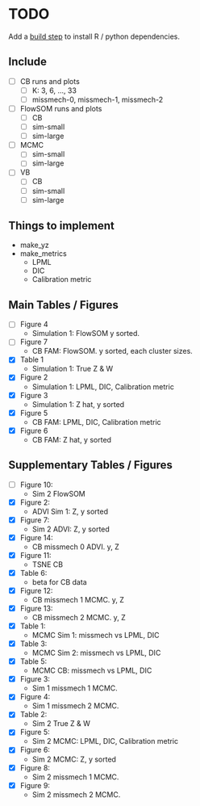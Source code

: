 # TODO
Add a [build step][1] to install R / python dependencies.

## Include
- [ ] CB runs and plots
    - [ ] K: 3, 6, ..., 33
    - [ ] missmech-0, missmech-1, missmech-2
- [ ] FlowSOM runs and plots
    - [ ] CB
    - [ ] sim-small
    - [ ] sim-large
- [ ] MCMC
    - [ ] sim-small
    - [ ] sim-large
- [ ] VB
    - [ ] CB
    - [ ] sim-small
    - [ ] sim-large

## Things to implement
- make_yz
- make_metrics
    - LPML
    - DIC
    - Calibration metric

## Main Tables / Figures
- [ ] Figure 4
    - Simulation 1: FlowSOM y sorted.
- [ ] Figure 7
    - CB FAM: FlowSOM. y sorted, each cluster sizes.
- [X] Table 1
    - Simulation 1: True Z & W
- [X] Figure 2
    - Simulation 1: LPML, DIC, Calibration metric
- [X] Figure 3
    - Simulation 1: Z hat, y sorted
- [X] Figure 5
    - CB FAM: LPML, DIC, Calibration metric
- [X] Figure 6
    - CB FAM: Z hat, y sorted

## Supplementary Tables / Figures
- [ ] Figure 10:
    - Sim 2 FlowSOM
- [x] Figure 2:
    - ADVI Sim 1: Z, y sorted
- [x] Figure 7:
    - Sim 2 ADVI: Z, y sorted
- [X] Figure 14:
    - CB missmech 0 ADVI. y, Z
- [X] Figure 11:
    - TSNE CB
- [X] Table 6:
    - beta for CB data
- [x] Figure 12:
    - CB missmech 1 MCMC. y, Z
- [x] Figure 13:
    - CB missmech 2 MCMC. y, Z
- [X] Table 1:
    - MCMC Sim 1: missmech vs LPML, DIC
- [X] Table 3:
    - MCMC Sim 2: missmech vs LPML, DIC
- [X] Table 5:
    - MCMC CB: missmech vs LPML, DIC
- [X] Figure 3:
    - Sim 1 missmech 1 MCMC.
- [X] Figure 4:
    - Sim 1 missmech 2 MCMC.
- [X] Table 2:
    - Sim 2 True Z & W
- [X] Figure 5:
    - Sim 2 MCMC: LPML, DIC, Calibration metric
- [X] Figure 6:
    - Sim 2 MCMC: Z, y sorted
- [X] Figure 8:
    - Sim 2 missmech 1 MCMC.
- [X] Figure 9:
    - Sim 2 missmech 2 MCMC.


[1]: https://julialang.github.io/Pkg.jl/v1/creating-packages/#Adding-a-build-step-to-the-package-1
